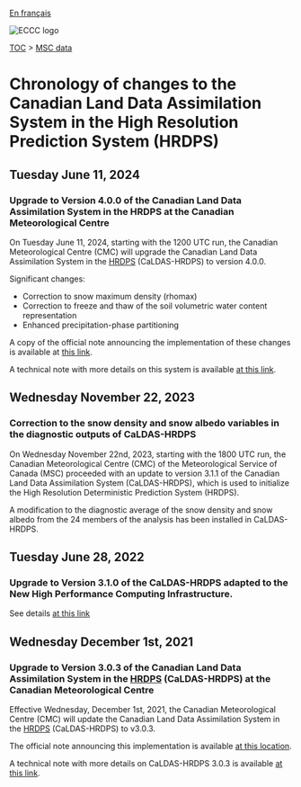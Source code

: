 [En français](changelog_caldas-hrdps_fr.md)

![ECCC logo](../../img_eccc-logo.png)

[TOC](../../readme_en.md) > [MSC data](../readme_en.md) 

# Chronology of changes to the Canadian Land Data Assimilation System in the High Resolution Prediction System (HRDPS)

## Tuesday June 11, 2024

### Upgrade to Version 4.0.0 of the Canadian Land Data Assimilation System in the HRDPS at the Canadian Meteorological Centre

On Tuesday June 11, 2024, starting with the 1200 UTC run, the Canadian Meteorological Centre (CMC) will upgrade the Canadian Land Data Assimilation System in the [HRDPS](../nwp_hrdps/readme_hrdps_en.md) (CaLDAS-HRDPS) to version 4.0.0.

Significant changes:

* Correction to snow maximum density (rhomax)
* Correction to freeze and thaw of the soil volumetric water content representation
* Enhanced precipitation-phase partitioning 

A copy of the official note announcing the implementation of these changes is available at [this link](https://dd.meteo.gc.ca/doc/genots/2024/06/10/NOCN03_CWAO_101857___46443).

A technical note with more details on this system is available [at this link](https://collaboration.cmc.ec.gc.ca/cmc/cmoi/product_guide/docs/tech_notes/technote_hrdps-700_caldas-400_e.pdf).

## Wednesday November 22, 2023

### Correction to the snow density and snow albedo variables in the diagnostic outputs of CaLDAS-HRDPS

On Wednesday November 22nd, 2023, starting with the 1800 UTC run, the Canadian Meteorological Centre (CMC) of the Meteorological Service of Canada (MSC) proceeded with an update to version 3.1.1 of the Canadian Land Data Assimilation System (CaLDAS-HRDPS), which is used to initialize the High Resolution Deterministic Prediction System (HRDPS).

A modification to the diagnostic average of the snow density and snow albedo from the 24 members of the analysis has been installed in CaLDAS-HRDPS.

## Tuesday June 28, 2022

### Upgrade to Version 3.1.0 of the CaLDAS-HRDPS adapted to the New High Performance Computing Infrastructure.

See details [at this link](../changelog_multisystems_en.md)

## Wednesday December 1st, 2021

### Upgrade to Version 3.0.3 of the Canadian Land Data Assimilation System in the [HRDPS](../nwp_hrdps/readme_hrdps_en.md) (CaLDAS-HRDPS) at the Canadian Meteorological Centre

Effective Wednesday, December 1st, 2021, the Canadian Meteorological Centre (CMC) will update the Canadian Land Data Assimilation System in the [HRDPS](../nwp_hrdps/readme_hrdps_en.md) (CaLDAS-HRDPS) to v3.0.3.

The official note announcing this implementation is available [at this location](https://dd.meteo.gc.ca/doc/genots/2021/11/26/NOCN03_CWAO_262118___50159).

A technical note with more details on CaLDAS-HRDPS 3.0.3 is available [at this link](https://collaboration.cmc.ec.gc.ca/cmc/cmoi/product_guide/docs/tech_notes/technote_hrdps-600_caldas-303_e.pdf).



